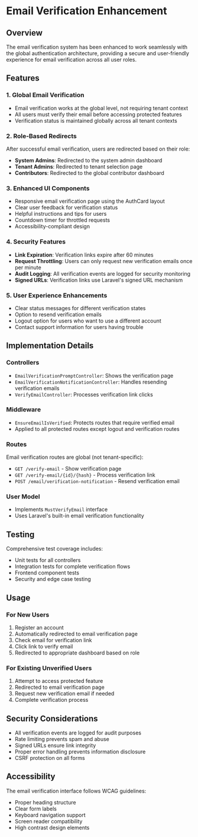 # Email Verification Enhancement

## Overview

The email verification system has been enhanced to work seamlessly with the global authentication architecture, providing a secure and user-friendly experience for email verification across all user roles.

## Features

### 1. Global Email Verification
- Email verification works at the global level, not requiring tenant context
- All users must verify their email before accessing protected features
- Verification status is maintained globally across all tenant contexts

### 2. Role-Based Redirects
After successful email verification, users are redirected based on their role:
- **System Admins**: Redirected to the system admin dashboard
- **Tenant Admins**: Redirected to tenant selection page
- **Contributors**: Redirected to the global contributor dashboard

### 3. Enhanced UI Components
- Responsive email verification page using the AuthCard layout
- Clear user feedback for verification status
- Helpful instructions and tips for users
- Countdown timer for throttled requests
- Accessibility-compliant design

### 4. Security Features
- **Link Expiration**: Verification links expire after 60 minutes
- **Request Throttling**: Users can only request new verification emails once per minute
- **Audit Logging**: All verification events are logged for security monitoring
- **Signed URLs**: Verification links use Laravel's signed URL mechanism

### 5. User Experience Enhancements
- Clear status messages for different verification states
- Option to resend verification emails
- Logout option for users who want to use a different account
- Contact support information for users having trouble

## Implementation Details

### Controllers
- `EmailVerificationPromptController`: Shows the verification page
- `EmailVerificationNotificationController`: Handles resending verification emails
- `VerifyEmailController`: Processes verification link clicks

### Middleware
- `EnsureEmailIsVerified`: Protects routes that require verified email
- Applied to all protected routes except logout and verification routes

### Routes
Email verification routes are global (not tenant-specific):
- `GET /verify-email` - Show verification page
- `GET /verify-email/{id}/{hash}` - Process verification link
- `POST /email/verification-notification` - Resend verification email

### User Model
- Implements `MustVerifyEmail` interface
- Uses Laravel's built-in email verification functionality

## Testing

Comprehensive test coverage includes:
- Unit tests for all controllers
- Integration tests for complete verification flows
- Frontend component tests
- Security and edge case testing

## Usage

### For New Users
1. Register an account
2. Automatically redirected to email verification page
3. Check email for verification link
4. Click link to verify email
5. Redirected to appropriate dashboard based on role

### For Existing Unverified Users
1. Attempt to access protected feature
2. Redirected to email verification page
3. Request new verification email if needed
4. Complete verification process

## Security Considerations

- All verification events are logged for audit purposes
- Rate limiting prevents spam and abuse
- Signed URLs ensure link integrity
- Proper error handling prevents information disclosure
- CSRF protection on all forms

## Accessibility

The email verification interface follows WCAG guidelines:
- Proper heading structure
- Clear form labels
- Keyboard navigation support
- Screen reader compatibility
- High contrast design elements